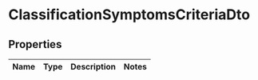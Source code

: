# ClassificationSymptomsCriteriaDto

## Properties

| Name | Type | Description | Notes |
| ---- | ---- | ----------- | ----- |

